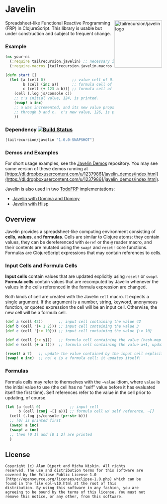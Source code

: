 # Javelin

<img src="https://raw.github.com/alandipert/javelin/master/img/javelin.png?login=micha&token=b172f1b97acb55c16867dc106e30c646"
alt="tailrecursion/javelin logo" title="tailrecursion/javelin logo"
align="right" width="152"/>

Spreadsheet-like Functional Reactive Programming (FRP) in
ClojureScript.  This library is usable but under construction and
subject to frequent change.

### Example

```clojure
(ns your-ns
  (:require tailrecursion.javelin) ;; necessary if compiling in advanced mode
  (:require-macros [tailrecursion.javelin.macros :refer [cell]]))

(defn start []
  (let [a (cell 0)            ;; value cell of 0.
        b (cell (inc a))      ;; formula cell of a+1.
        c (cell (+ 123 a b))] ;; formula cell of a+b+123.
    (cell (.log js/console c))
    ;; c's initial value, 124, is printed.
    (swap! a inc)
    ;; a was incremented, and its new value propagated (consistently)
    ;; through b and c.  c's new value, 126, is printed to the console.
    ))
```

### Dependency [![Build Status](https://travis-ci.org/tailrecursion/javelin.png?branch=master)](https://travis-ci.org/tailrecursion/javelin)

```clojure
[tailrecursion/javelin "1.0.0-SNAPSHOT"]
```

### Demos and Examples

For short usage examples, see the [Javelin
Demos](https://github.com/tailrecursion/javelin-demos) repository.  You may see some version of these demos running at
[https://dl.dropboxusercontent.com/u/12379861/javelin_demos/index.html](https://dl.dropboxusercontent.com/u/12379861/javelin_demos/index.html).

Javelin is also used in two [TodoFRP](https://github.com/lynaghk/todoFRP) implementations:

* [Javelin with Domina and Dommy](https://github.com/lynaghk/todoFRP/tree/master/todo/javelin)
* [Javelin with Hlisp](https://github.com/lynaghk/todoFRP/tree/master/todo/hlisp-javelin)

## Overview

Javelin provides a spreadsheet-like computing environment consisting
of **cells**, **values**, and **formulas**. Cells are similar to
Clojure atoms: they contain values, they can be dereferenced with
`deref` or the `@` reader macro, and their contents are mutated using
the `swap!` and `reset!` core functions. Formulas are ClojureScript
expressions that may contain references to cells.

### Input Cells and Formula Cells

**Input cells** contain values that are updated explicitly using
`reset!` or `swap!`. **Formula cells** contain values that are
recomputed by Javelin whenever the values in the cells referenced in
the formula expression are changed.

Both kinds of cell are created with the Javelin `cell` macro. It
expects a single argument. If the argument is a number, string,
keyword, anonymous function, or quoted expression the cell will be an
input cell. Otherwise, the new cell will be a formula cell.

```clojure
(def a (cell 42))       ;; input cell containing the value 42
(def b (cell '(+ 1 2))) ;; input cell containing the value 3
(def c (cell '{:x 10})) ;; input cell containing the value {:x 10}

(def d (cell {:x y}))   ;; formula cell containing the value (hash-map :x y), updated when y changes
(def e (cell (+ a 1)))  ;; formula cell containing the value a+1, updated when a changes

(reset! a 7)   ;; update the value contained by the input cell explicitly
(swap! e inc)  ;; no! e is a formula cell; it updates itself!
```

### Formulas

Formula cells may refer to themselves with the `~value` idiom, where
`value` is the initial value to use (the cell has no "self" value
before it has evaluated itself the first time). Self references refer
to the value in the cell prior to updating, of course.

```clojure
(let [a (cell 0)             ;; input cell
      b (cell (conj ~[] a))] ;; formula cell w/ self reference, ~[]
  (cell (.log js/console (pr-str b)))
  ;; [0] is printed first
  (swap! a inc)
  (swap! a inc)
  ;; then [0 1] and [0 1 2] are printed
  )
```

## License

    Copyright (c) Alan Dipert and Micha Niskin. All rights
    reserved. The use and distribution terms for this software are
    covered by the Eclipse Public License 1.0
    (http://opensource.org/licenses/eclipse-1.0.php) which can be
    found in the file epl-v10.html at the root of this
    distribution. By using this software in any fashion, you are
    agreeing to be bound by the terms of this license. You must not
    remove this notice, or any other, from this software.
